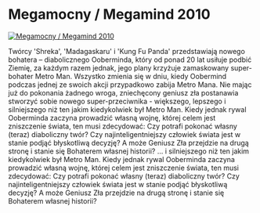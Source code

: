 Megamocny / Megamind 2010 
=============
[![Megamocny / Megamind 2010 ](http://vidos.pl/images/player.gif)](http://vidos.pl/megamocny-megamind-2010)

 Twórcy 'Shreka', 'Madagaskaru' i 'Kung Fu Panda' przedstawiają nowego bohatera – diabolicznego Ooberminda, który od ponad 20 lat usiłuje podbić Ziemię, za każdym razem jednak, jego plany krzyżuje zamaskowany super-bohater Metro Man. Wszystko zmienia się w dniu, kiedy Oobermind podczas jednej ze swoich akcji przypadkowo zabija Metro Mana. Nie mając już do pokonania żadnego wroga, zniechęcony geniusz zła postanawia stworzyć sobie nowego super-przeciwnika - większego, lepszego i silniejszego niż ten jakim kiedykolwiek był Metro Man. Kiedy jednak rywal Ooberminda zaczyna prowadzić własną wojnę, której celem jest zniszczenie świata, ten musi zdecydować: Czy potrafi pokonać własny (teraz) diaboliczny twór? Czy najinteligentniejszy człowiek świata jest w stanie podjąć błyskotliwą decyzję? A może Geniusz Zła przejdzie na drugą stronę i stanie się Bohaterem własnej historii?  ... i silniejszego niż ten jakim kiedykolwiek był Metro Man. Kiedy jednak rywal Ooberminda zaczyna prowadzić własną wojnę, której celem jest zniszczenie świata, ten musi zdecydować: Czy potrafi pokonać własny (teraz) diaboliczny twór? Czy najinteligentniejszy człowiek świata jest w stanie podjąć błyskotliwą decyzję? A może Geniusz Zła przejdzie na drugą stronę i stanie się Bohaterem własnej historii?
